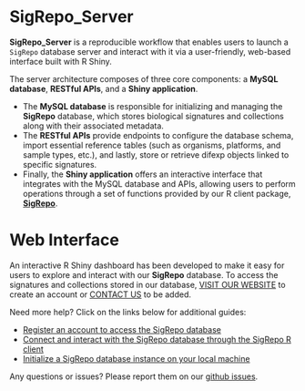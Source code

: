 
# SigRepo_Server

**SigRepo_Server** is a reproducible workflow that enables users to
launch a `SigRepo` database server and interact with it via a
user-friendly, web-based interface built with R Shiny.

The server architecture composes of three core components: a **MySQL
database**, **RESTful APIs**, and a **Shiny application**.

- The **MySQL database** is responsible for initializing and managing
  the **SigRepo** database, which stores biological signatures and
  collections along with their associated metadata.  
- The **RESTful APIs** provide endpoints to configure the database
  schema, import essential reference tables (such as organisms,
  platforms, and sample types, etc.), and lastly, store or retrieve
  difexp objects linked to specific signatures.
- Finally, the **Shiny application** offers an interactive interface
  that integrates with the MySQL database and APIs, allowing users to
  perform operations through a set of functions provided by our R client
  package, <a href="https://github.com/montilab/SigRepo"
  target="_blank"><strong>SigRepo</strong></a>.

# Web Interface

An interactive R Shiny dashboard has been developed to make it easy for
users to explore and interact with our **SigRepo** database. To access
the signatures and collections stored in our database,
<a target="_blank" href="https://sigrepo.org/">VISIT OUR WEBSITE</a> to
create an account or <a href="mailto:sigrepo@bu.edu">CONTACT US</a> to
be added.

Need more help? Click on the links below for additional guides:

- <a
  href="https://montilab.github.io/SigRepo_Server/articles/create_user_account.html"
  target="_blank">Register an account to access the SigRepo database</a>
- <a href="https://montilab.github.io/SigRepo/index.html"
  target="_blank">Connect and interact with the SigRepo database through
  the SigRepo R client</a>
- <a
  href="https://montilab.github.io/SigRepo_Server/articles/install_sigrepo_locally.html"
  target="_blank">Initialize a SigRepo database instance on your local
  machine</a>

Any questions or issues? Please report them on our
<a href="https://github.com/montilab/SigRepo_Server/issues"
target="_blank">github issues</a>.
